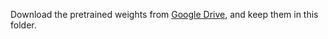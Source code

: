 Download the pretrained weights from [Google Drive](https://drive.google.com/drive/folders/1-4XLgT6yda7tODN2zOebZ-VS2XzdH9O4?usp=sharing), and keep them in this folder.